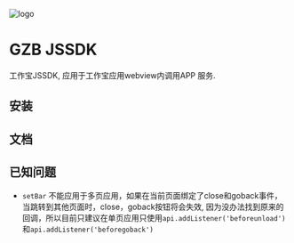 ![logo]("./logo.jpg")
# GZB JSSDK 
工作宝JSSDK, 应用于工作宝应用webview内调用APP 服务.

## 安装

## 文档

## 已知问题
+ `setBar` 不能应用于多页应用，如果在当前页面绑定了close和goback事件， 当跳转到其他页面时，close，goback按钮将会失效,
 因为没办法找到原来的回调，所以目前只建议在单页应用只使用`api.addListener('beforeunload')` 和`api.addListener('beforegoback')`
